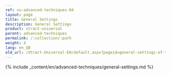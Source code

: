 ```yaml
---
ref: xu-advanced-techniques-04
layout: page
title: General Settings
description: General Settings
product: xtract-universal
parent: advanced-techniques
permalink: /:collection/:path
weight: 4
lang: en_GB
old_url: /Xtract-Universal-EN/default.aspx?pageid=general-settings-of-the-extractions
---
```

{% include _content/en/advanced-techniques/general-settings.md %}